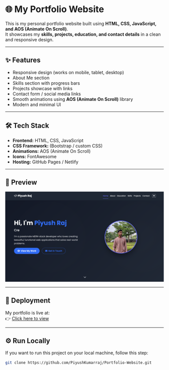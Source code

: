 # 🌐 My Portfolio Website

This is my personal portfolio website built using **HTML, CSS, JavaScript, and AOS (Animate On Scroll)**.  
It showcases my **skills, projects, education, and contact details** in a clean and responsive design.

---

## ✨ Features
- Responsive design (works on mobile, tablet, desktop)
- About Me section
- Skills section with progress bars
- Projects showcase with links
- Contact form / social media links
- Smooth animations using **AOS (Animate On Scroll)** library
- Modern and minimal UI

---

## 🛠️ Tech Stack
- **Frontend:** HTML, CSS, JavaScript  
- **CSS Framework:** (Bootstrap / custom CSS)  
- **Animations:** AOS (Animate On Scroll)  
- **Icons:** FontAwesome  
- **Hosting:** GitHub Pages / Netlify   

---

## 📸 Preview
![Portfolio Screenshot](assets/portfolio.png)

---

## 🚀 Deployment
My portfolio is live at:  
👉 [Click here to view](piyushportfolio12.netlify.app)

---

## ⚙️ Run Locally
If you want to run this project on your local machine, follow this step:

```bash
git clone https://github.com/PiyushKumarraj/Portfolio-Website.git
